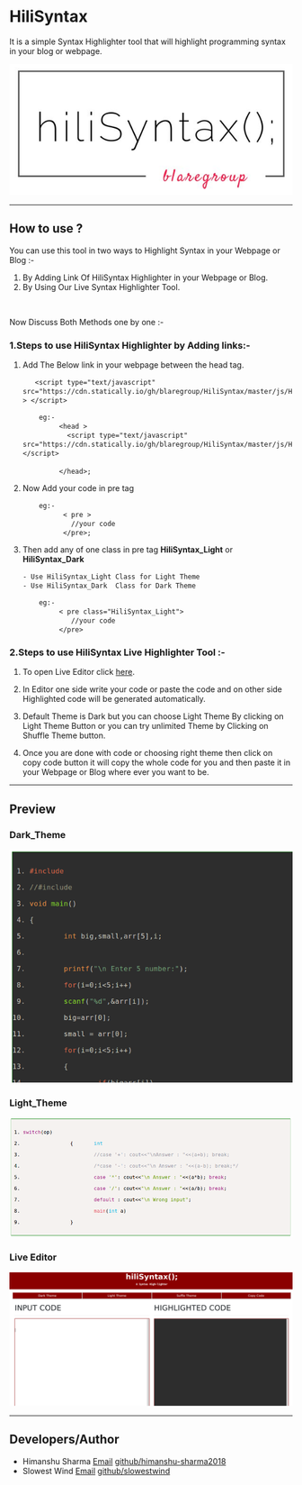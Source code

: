 # HiliSyntax
It is a simple Syntax Highlighter tool that will highlight programming syntax in your blog or webpage.

![Dark Theme](img/Logo.png "Hili Syntax")

---

## How to use ?
 You can use this tool in two ways to Highlight Syntax in your Webpage or Blog :-
1. By Adding Link Of HiliSyntax Highlighter in your Webpage or Blog.
2. By Using Our Live Syntax Highlighter Tool.
 <br/>
 
  Now Discuss Both Methods one by one :- 
 
### 1.Steps to use HiliSyntax Highlighter by Adding links:-
 
1. Add The Below link in your webpage between the head tag.
    
    ```
       <script type="text/javascript" src="https://cdn.statically.io/gh/blaregroup/HiliSyntax/master/js/HiliSyntax_Link.js" > </script>
    ```

    ```        
        eg:- 
             <head > 
               <script type="text/javascript" src="https://cdn.statically.io/gh/blaregroup/HiliSyntax/master/js/HiliSyntax_Link.js"></script>

             </head>;
     ```
 
2. Now Add your code in pre tag

     ```
         eg:- 
               < pre >
                 //your code
               </pre>;
     ```

3. Then add any of one class in pre tag **HiliSyntax_Light** or **HiliSyntax_Dark**
      
       - Use HiliSyntax_Light Class for Light Theme 
       - Use HiliSyntax_Dark  Class for Dark Theme
     
     ```
         eg:- 
              < pre class="HiliSyntax_Light">
                 //your code
              </pre>
     ```       
   
  
  
    
### 2.Steps to use HiliSyntax Live Highlighter Tool :-

1. To open Live Editor click [here](https://cdn.statically.io/gh/blaregroup/HiliSyntax/master/LiveHiliSyntax.html).

2. In Editor one side write your code or paste the code and on other side Highlighted code will be generated automatically.

3. Default Theme is Dark but you can choose Light Theme By clicking on Light Theme Button or you can try unlimited Theme by Clicking on Shuffle Theme button.

4. Once you are done with code or choosing right theme then click on copy code button it will copy the whole code for you and then paste it in your Webpage or Blog where ever you want to be. 
      
---           

## Preview
 
  ### Dark_Theme
  
  ![Dark Theme](img/DarkTheme.png "Dark Theme")
  
  ### Light_Theme
  
  ![Light Theme](img/LightTheme.png "Light Theme")
 
  ### Live Editor
  
  ![Live Editor](img/LiveDemo.png "Live Demo ")
  

---  

## Developers/Author
- Himanshu Sharma [Email](himanshusharma2972@gmail.com)   [github/himanshu-sharma2018](https://github.com/himanshu-sharma2018)
- Slowest Wind  [Email](slowestwind@gmail.com)   [github/slowestwind](https://github.com/slowestwind)
